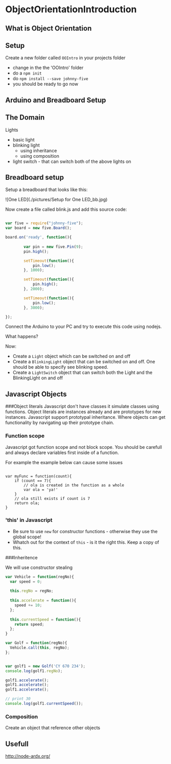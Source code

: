 # ObjectOrientationIntroduction

## What is Object Orientation

## Setup

Create a new folder called ```OOIntro``` in your projects folder
* change in the the 'OOIntro' folder
* do a ```npm init```
* do ```npm install --save johnny-five```
* you should be ready to go now

## Arduino and Breadboard Setup

## The Domain

Lights
  * basic light
  * blinking light
    * using inheritance
    * using composition
  * light switch - that can switch both of the above lights on
  
## Breadboard setup

Setup a breadboard that looks like this:

![One LED](./pictures/Setup for One LED_bb.jpg)


Now create a file called blink.js and add this source code:

```javascript

var five = require("johnny-five");
var board = new five.Board();

board.on('ready', function(){
	
		var pin = new five.Pin(9);
		pin.high();

		setTimeout(function(){
			pin.low();
		}, 1000);

		setTimeout(function(){
			pin.high();
		}, 2000);

		setTimeout(function(){
			pin.low();
		}, 3000);		

});
```

Connect the Arduino to your PC and try to execute this code using nodejs.

What happens?

Now:

* Create a ```Light``` object which can be switched on and off
* Create a ```BlinkingLight``` object that can be switched on and off. One should be able to specify see blinking speed.
* Create a ```LightSwitch``` object that can switch both the Light and the BlinkingLight on and off 


## Javascript Objects

###Object literals
Javascript don't have classes it simulate classes using functions.
Object literals are instances already and are prototypes for new instances. Javascript support prototypal inheritance. Where objects can get functionality by navigating up their prototype chain.

### Function scope

Javascript got function scope and not block scope. You should be carefull and always declare variables first inside of a function.

For example the example below can cause some issues

```

var myFunc = function(count){
	if (count == 7){
		// ola is created in the function as a whole
		var ola = 'ya!'	
	}
	// ola still exists if count is 7
	return ola;
}

```

### 'this' in Javascript

* Be sure to use ```new``` for constructor functions - otherwise they use the global scope!
* Whatch out for the context of ```this``` - is it the right this. Keep a copy of this.

###Inheritence

We will use constructor stealing

```javascript 
var Vehicle = function(regNo){
  var speed = 0;
  
  this.regNo = regNo;
  
  this.accelerate = function(){
    speed += 10;
  };
  
  this.currentSpeed = function(){
    return speed;
  };
}

var Golf = function(regNo){
  Vehicle.call(this, regNo);
};


var golf1 = new Golf('CY 670 234');
console.log(golf1.regNo);

golf1.accelerate();
golf1.accelerate();
golf1.accelerate();

// print 30
console.log(golf1.currentSpeed());


```

### Composition

Create an object that reference other objects

## Usefull

http://node-ardx.org/

